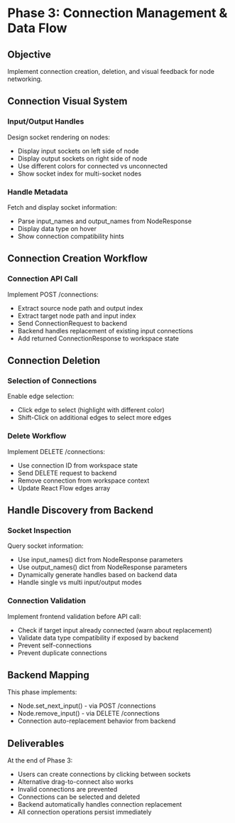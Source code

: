 # Phase 3: Connection Management & Data Flow

## Objective
Implement connection creation, deletion, and visual feedback for node networking.

## Connection Visual System

### Input/Output Handles
Design socket rendering on nodes:
- Display input sockets on left side of node
- Display output sockets on right side of node
- Use different colors for connected vs unconnected
- Show socket index for multi-socket nodes

### Handle Metadata
Fetch and display socket information:
- Parse input_names and output_names from NodeResponse
- Display data type on hover
- Show connection compatibility hints

## Connection Creation Workflow


### Connection API Call
Implement POST /connections:
- Extract source node path and output index
- Extract target node path and input index
- Send ConnectionRequest to backend
- Backend handles replacement of existing input connections
- Add returned ConnectionResponse to workspace state

## Connection Deletion

### Selection of Connections
Enable edge selection:
- Click edge to select (highlight with different color)
- Shift-Click on additional edges to select more edges


### Delete Workflow
Implement DELETE /connections:
- Use connection ID from workspace state
- Send DELETE request to backend
- Remove connection from workspace context
- Update React Flow edges array


## Handle Discovery from Backend

### Socket Inspection
Query socket information:
- Use input_names() dict from NodeResponse parameters
- Use output_names() dict from NodeResponse parameters
- Dynamically generate handles based on backend data
- Handle single vs multi input/output modes

### Connection Validation
Implement frontend validation before API call:
- Check if target input already connected (warn about replacement)
- Validate data type compatibility if exposed by backend
- Prevent self-connections
- Prevent duplicate connections

## Backend Mapping

This phase implements:
- Node.set_next_input() - via POST /connections
- Node.remove_input() - via DELETE /connections
- Connection auto-replacement behavior from backend

## Deliverables

At the end of Phase 3:
- Users can create connections by clicking between sockets
- Alternative drag-to-connect also works
- Invalid connections are prevented
- Connections can be selected and deleted
- Backend automatically handles connection replacement
- All connection operations persist immediately
